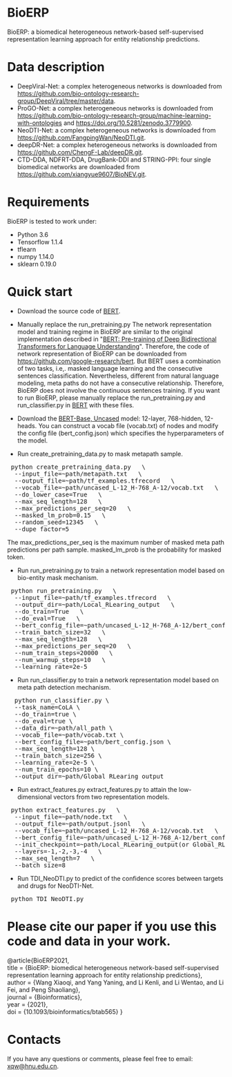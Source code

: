 # BioERP
BioERP: a biomedical heterogeneous network-based self-supervised representation learning approach for entity relationship predictions.

# Data description
* DeepViral-Net: a complex heterogeneous networks is downloaded from https://github.com/bio-ontology-research-group/DeepViral/tree/master/data.
* ProGO-Net: a complex heterogeneous networks is downloaded from https://github.com/bio-ontology-research-group/machine-learning-with-ontologies and https://doi.org/10.5281/zenodo.3779900.
* NeoDTI-Net: a complex heterogeneous networks is downloaded from https://github.com/FangpingWan/NeoDTI.git.
* deepDR-Net: a complex heterogeneous networks is downloaded from https://github.com/ChengF-Lab/deepDR.git.
* CTD-DDA, NDFRT-DDA, DrugBank-DDI and STRING-PPI: four single biomedical networks are downloaded from https://github.com/xiangyue9607/BioNEV.git.

# Requirements
BioERP is tested to work under:
* Python 3.6  
* Tensorflow 1.1.4
* tflearn
* numpy 1.14.0
* sklearn 0.19.0

# Quick start
* Download the source code of [BERT](https://github.com/google-research/bert). 
* Manually replace the run_pretraining.py
The network representation model and training regime in BioERP are similar to the original implementation described in "[BERT: Pre-training of Deep Bidirectional Transformers for Language Understanding](https://www.aclweb.org/anthology/N19-1423/)". Therefore, the code of network representation of BioERP can be downloaded from https://github.com/google-research/bert. But BERT uses a combination of two tasks, i.e,. masked language learning and the consecutive sentences classification. Nevertheless, different from natural language modeling, meta paths do not have a consecutive relationship. Therefore, BioERP does not involve the continuous sentences training. If you want to run BioERP, please manually replace the run_pretraining.py and run_classifier.py in [BERT](https://github.com/google-research/bert) with these files. 
  
* Download the [BERT-Base, Uncased](https://storage.googleapis.com/bert_models/2018_10_18/uncased_L-12_H-768_A-12.zip) model: 12-layer, 768-hidden, 12-heads. 
You can construct a vocab file (vocab.txt) of nodes and modify the config file (bert_config.json) which specifies the hyperparameters of the model.
* Run create_pretraining_data.py to mask metapath sample.  
<pre> python create_pretraining_data.py   \
  --input_file=~path/metapath.txt   \
  --output_file=~path/tf_examples.tfrecord   \
  --vocab_file=~path/uncased_L-12_H-768_A-12/vocab.txt   \ 
  --do_lower_case=True   \  
  --max_seq_length=128   \  
  --max_predictions_per_seq=20   \
  --masked_lm_prob=0.15   \ 
  --random_seed=12345   \
  --dupe_factor=5 </pre>
The max_predictions_per_seq is the maximum number of masked meta path predictions per path sample. masked_lm_prob is the probability for masked token.

* Run run_pretraining.py to train a network representation model based on bio-entity mask mechanism.
<pre> python run_pretraining.py   \  
  --input_file=~path/tf_examples.tfrecord   \  
  --output_dir=~path/Local_RLearing_output   \  
  --do_train=True   \  
  --do_eval=True   \  
  --bert_config_file=~path/uncased_L-12_H-768_A-12/bert_config.json   \ 
  --train_batch_size=32   \  
  --max_seq_length=128   \  
  --max_predictions_per_seq=20   \  
  --num_train_steps=20000   \  
  --num_warmup_steps=10   \  
  --learning_rate=2e-5  </pre>
  
* Run run_classifier.py to train a network representation model based on meta path detection mechanism.
<pre>  python run_classifier.py \
  --task_name=CoLA \
  --do_train=true \
  --do_eval=true \
  --data_dir=~path/all_path \
  --vocab_file=~path/vocab.txt \
  --bert_config_file=~path/bert_config.json \
  --max_seq_length=128 \
  --train_batch_size=256 \
  --learning_rate=2e-5 \
  --num_train_epochs=10 \
  --output_dir=~path/Global_RLearing_output  </pre>

* Run extract_features.py extract_features.py to attain the low-dimensional vectors from two representation models.
<pre> python extract_features.py   \  
  --input_file=~path/node.txt   \  
  --output_file=~path/output.jsonl   \  
  --vocab_file=~path/uncased_L-12_H-768_A-12/vocab.txt   \  
  --bert_config_file=~path/uncased_L-12_H-768_A-12/bert_config.json   \  
  --init_checkpoint=~path/Local_RLearing_output(or Global_RLearing_output)/model.ckpt  \  
  --layers=-1,-2,-3,-4   \  
  --max_seq_length=7   \  
  --batch_size=8   </pre>
  
* Run TDI_NeoDTI.py to predict of the confidence scores between targets and drugs for NeoDTI-Net. 
<pre> python TDI_NeoDTI.py </pre> 

# Please cite our paper if you use this code and data in your work.
@article{BioERP2021, \
title = {BioERP: biomedical heterogeneous network-based self-supervised representation learning approach for entity relationship predictions},  \
author = {Wang Xiaoqi, and Yang Yaning, and Li Kenli, and Li Wentao, and Li Fei, and Peng Shaoliang},  \
journal = {Bioinformatics},  \
year = {2021},  \
doi = {10.1093/bioinformatics/btab565}
}

# Contacts
If you have any questions or comments, please feel free to email: xqw@hnu.edu.cn.
